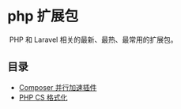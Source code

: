 # php 扩展包

 PHP 和 Laravel 相关的最新、最热、最常用的扩展包。

## 目录

- [Composer 并行加速插件](parallel-install.md)
- [PHP CS 格式化](php-cs.md)
